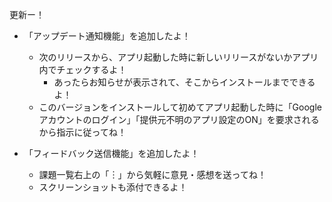 更新ー！
- 「アップデート通知機能」を追加したよ！
  - 次のリリースから、アプリ起動した時に新しいリリースがないかアプリ内でチェックするよ！
    - あったらお知らせが表示されて、そこからインストールまでできるよ！
  - このバージョンをインストールして初めてアプリ起動した時に「Googleアカウントのログイン」「提供元不明のアプリ設定のON」を要求されるから指示に従ってね！

- 「フィードバック送信機能」を追加したよ！
  - 課題一覧右上の「︙」から気軽に意見・感想を送ってね！
  - スクリーンショットも添付できるよ！
